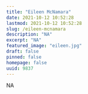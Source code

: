 ```yaml
---
title: "Eileen McNamara"
date: 2021-10-12 10:52:28
lastmod: 2021-10-12 10:52:28
slug: /eileen-mcnamara
description: "NA"
excerpt: "NA"
featured_image: "eileen.jpg"
draft: false
pinned: false
homepage: false
uuid: 9837
---
```

NA
